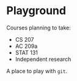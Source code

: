 # Playground

Courses planning to take:

* CS 207
* AC 209a
* STAT 131
* Independent research

A place to play with `git`.
